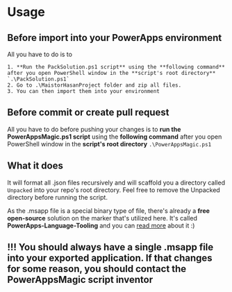 # Usage



## Before import into your PowerApps environment

 All you have to do is to

	1. **Run the PackSolution.ps1 script** using the **following command** after you open PowerShell window in the **script's root directory**  `.\PackSolution.ps1`
    2. Go to .\MaistorHasanProject folder and zip all files. 
	3. You can then import them into your environment

## Before commit or create pull request
 All you have to do before pushing your changes is to **run the PowerAppsMagic.ps1 script** using the **following command** after you open PowerShell window in the **script's root directory**  `.\PowerAppsMagic.ps1`




## What it does
It will format all .json files recursively and will scaffold you a directory called `Unpacked` into your repo's root directory. 
Feel free to remove the Unpacked directory before running the script.

As the .msapp file is a special binary type of file, there's already a **free open-source** solution on the marker that's utilized here. It's called **PowerApps-Language-Tooling** and you can [read more](https://github.com/microsoft/PowerApps-Language-Tooling) about it :) 

## !!! You should always have a single .msapp file into your exported application. If that changes for some reason, you should contact the PowerAppsMagic script inventor
